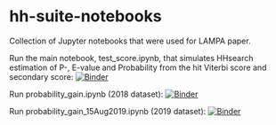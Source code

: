 # hh-suite-notebooks

Collection of Jupyter notebooks that were used for LAMPA paper.

Run the main notebook, test_score.ipynb, that simulates HHsearch estimation of P-, E-value and Probability from the hit Viterbi score and secondary score: [![Binder](https://mybinder.org/badge_logo.svg)](https://mybinder.org/v2/gh/dvs/hh-suite-notebooks/LAMPA?filepath=test_score.ipynb)

Run probability_gain.ipynb (2018 dataset): [![Binder](https://mybinder.org/badge_logo.svg)](https://mybinder.org/v2/gh/dvs/hh-suite-notebooks/LAMPA?filepath=probability_gain.ipynb)

Run probability_gain_15Aug2019.ipynb (2019 dataset): [![Binder](https://mybinder.org/badge_logo.svg)](https://mybinder.org/v2/gh/dvs/hh-suite-notebooks/LAMPA?filepath=probability_gain_15Aug2019.ipynb)
